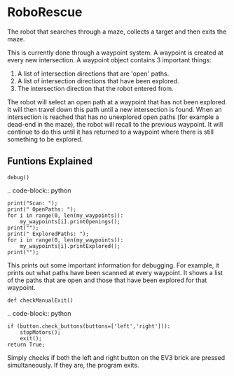 # RoboRescue
The robot that searches through a maze, collects a target and then exits the maze.

This is currently done through a waypoint system. A waypoint is created at every new intersection.
A waypoint object contains 3 important things:
  1. A list of intersection directions that are 'open' paths.
  2. A list of intersection directions that have been explored.
  3. The intersection direction that the robot entered from.
  
The robot will select an open path at a waypoint that has not been explored. It will then travel down this path until a new 
intersection is found. 
When an intersection is reached that has no unexplored open paths (for example a dead-end in the maze), the robot will recall to 
the previous waypoint. It will continue to do this until it has returned to a waypoint where there is still something to be explored.


Funtions Explained
-------------------
``debug()``

.. code-block:: python

    print("Scan: ");
    print(" OpenPaths: ");
    for i in range(0, len(my_waypoints)):
        my_waypoints[i].printOpenings();
    print("");
    print(" ExploredPaths: ");
    for i in range(0, len(my_waypoints)):
        my_waypoints[i].printExplored();
    print("");

This prints out some important information for debugging. For example, it prints out what paths have been scanned at every waypoint. It shows a list of the paths that are open and those that have been explored for that waypoint.

``def checkManualExit()``

.. code-block:: python

    if (button.check_buttons(buttons=['left','right'])):
        stopMotors();
        exit();
    return True;
    
Simply checks if both the left and right button on the EV3 brick are pressed simultaneously. If they are, the program exits. 


